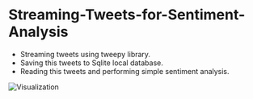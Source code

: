 # Streaming-Tweets-for-Sentiment-Analysis
- Streaming tweets using tweepy library.
- Saving this tweets to Sqlite local database.
- Reading this tweets and performing simple sentiment analysis.

![Visualization](https://user-images.githubusercontent.com/74175283/156512130-d1c13cc3-d140-4fc1-be9d-8d77bdf32a6e.png)
